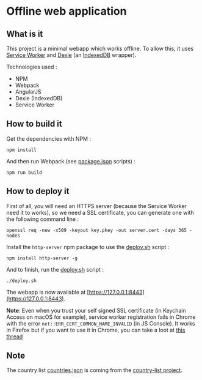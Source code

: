 # Offline web application

## What is it

This project is a minimal webapp which works offline. To allow this, it uses [Service Worker](https://developer.mozilla.org/en-US/docs/Web/API/Service_Worker_API) and [Dexie](http://dexie.org/) (an [IndexedDB](https://developer.mozilla.org/en-US/docs/Web/API/IndexedDB_API) wrapper). 

Technologies used : 

- NPM
- Webpack
- AngularJS
- Dexie (IndexedDB)
- Service Worker

## How to build it

Get the dependencies with NPM :

```shell
npm install
```

And then run Webpack (see [package.json](./package.json) scripts) :

```shell
npm run build 
``` 

## How to deploy it


First of all, you will need an HTTPS server (because the Service Worker need it to works), so we need a SSL certificate, you can generate one with the following command line :

```shell
openssl req -new -x509 -keyout key.pkey -out server.cert -days 365 -nodes
```


Install the ```http-server``` npm package to use the [deploy.sh](./deploy.sh) script :

```shell
npm install http-server -g
```

And to finish, run the [deploy.sh](./deploy.sh) script : 

```shell
./deploy.sh
```

The webapp is now available at [https://127.0.0.1:8443](https://127.0.0.1:8443).

**Note**: Even when you trust your self signed SSL certificate (in Keychain Access on macOS for example), service worker registration fails in Chrome with the error ```net::ERR_CERT_COMMON_NAME_INVALID``` (in JS Console). It works in Firefox but if you want to use it in Chrome, you can take a loot at [this thread](https://github.com/webpack/webpack-dev-server/issues/854)


## Note

The country list [countries.json](app/js/ng/controller/sync/countries.json) is coming from the [country-list project](https://github.com/fannarsh/country-list/).

